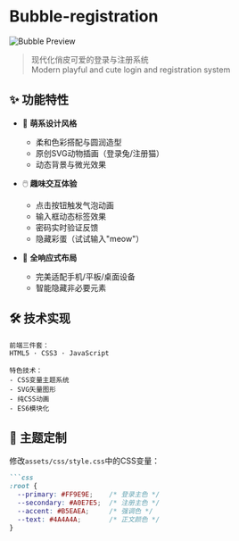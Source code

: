 # Bubble-registration

![Bubble Preview](preview.png)

> 现代化俏皮可爱的登录与注册系统  
> Modern playful and cute login and registration system

## ✨ 功能特性

- 🎨 **萌系设计风格**
  - 柔和色彩搭配与圆润造型
  - 原创SVG动物插画（登录兔/注册猫）
  - 动态背景与微光效果

- 🖱️ **趣味交互体验**
  - 点击按钮触发气泡动画
  - 输入框动态标签效果
  - 密码实时验证反馈
  - 隐藏彩蛋（试试输入"meow"）

- 📱 **全响应式布局**
  - 完美适配手机/平板/桌面设备
  - 智能隐藏非必要元素

## 🛠️ 技术实现

```plaintext
前端三件套：
HTML5 · CSS3 · JavaScript

特色技术：
- CSS变量主题系统
- SVG矢量图形
- 纯CSS动画
- ES6模块化
```

## 🎨 主题定制
修改`assets/css/style.css`中的CSS变量：

````markdown
```css
:root {
  --primary: #FF9E9E;    /* 登录主色 */
  --secondary: #A0E7E5;  /* 注册主色 */
  --accent: #B5EAEA;     /* 强调色 */
  --text: #4A4A4A;       /* 正文颜色 */
}
